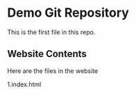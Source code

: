 # Demo Git Repository

This is the first file in this repo.

## Website Contents

Here are the files in the website

1.index.html